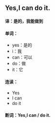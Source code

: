 ## Yes,I can do it.

#### 译：是的，我能做到

#### 单词：

- yes：是的
- i：我
- can：可以
- do：做
- it：它

#### 连读：

- Yes
- I can
- do it

#### 断词：Yes,I can / do it.
